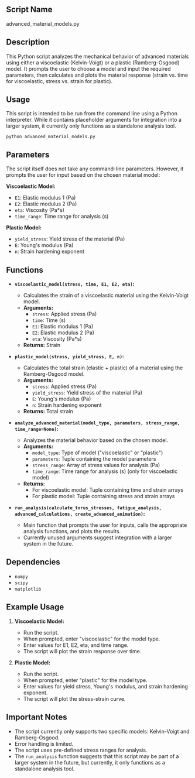 ## Script Name

advanced_material_models.py

## Description

This Python script analyzes the mechanical behavior of advanced materials using either a viscoelastic (Kelvin-Voigt) or a plastic (Ramberg-Osgood) model. It prompts the user to choose a model and input the required parameters, then calculates and plots the material response (strain vs. time for viscoelastic, stress vs. strain for plastic).

## Usage

This script is intended to be run from the command line using a Python interpreter.  While it contains placeholder arguments for integration into a larger system, it currently only functions as a standalone analysis tool.

```
python advanced_material_models.py
```

## Parameters

The script itself does not take any command-line parameters. However, it prompts the user for input based on the chosen material model:

**Viscoelastic Model:**

* `E1`: Elastic modulus 1 (Pa)
* `E2`: Elastic modulus 2 (Pa)
* `eta`: Viscosity (Pa*s)
* `time_range`: Time range for analysis (s)

**Plastic Model:**

* `yield_stress`: Yield stress of the material (Pa)
* `E`: Young's modulus (Pa)
* `n`: Strain hardening exponent

## Functions

* **`viscoelastic_model(stress, time, E1, E2, eta)`:** 
    * Calculates the strain of a viscoelastic material using the Kelvin-Voigt model.
    * **Arguments:**
        * `stress`: Applied stress (Pa)
        * `time`: Time (s)
        * `E1`: Elastic modulus 1 (Pa)
        * `E2`: Elastic modulus 2 (Pa)
        * `eta`: Viscosity (Pa*s)
    * **Returns:** Strain

* **`plastic_model(stress, yield_stress, E, n)`:**
    * Calculates the total strain (elastic + plastic) of a material using the Ramberg-Osgood model.
    * **Arguments:**
        * `stress`: Applied stress (Pa)
        * `yield_stress`: Yield stress of the material (Pa)
        * `E`: Young's modulus (Pa)
        * `n`: Strain hardening exponent
    * **Returns:** Total strain

* **`analyze_advanced_material(model_type, parameters, stress_range, time_range=None)`:**
    * Analyzes the material behavior based on the chosen model.
    * **Arguments:**
        * `model_type`: Type of model ("viscoelastic" or "plastic")
        * `parameters`: Tuple containing the model parameters
        * `stress_range`: Array of stress values for analysis (Pa)
        * `time_range`: Time range for analysis (s) (only for viscoelastic model)
    * **Returns:** 
        * For viscoelastic model: Tuple containing time and strain arrays
        * For plastic model: Tuple containing stress and strain arrays

* **`run_analysis(calculate_torus_stresses, fatigue_analysis, advanced_calculations, create_advanced_animation)`:**
    * Main function that prompts the user for inputs, calls the appropriate analysis functions, and plots the results.
    * Currently unused arguments suggest integration with a larger system in the future.

## Dependencies

* `numpy`
* `scipy`
* `matplotlib`

## Example Usage

1. **Viscoelastic Model:**
    * Run the script.
    * When prompted, enter "viscoelastic" for the model type.
    * Enter values for E1, E2, eta, and time range.
    * The script will plot the strain response over time.

2. **Plastic Model:**
    * Run the script.
    * When prompted, enter "plastic" for the model type.
    * Enter values for yield stress, Young's modulus, and strain hardening exponent.
    * The script will plot the stress-strain curve.

## Important Notes

* The script currently only supports two specific models: Kelvin-Voigt and Ramberg-Osgood. 
* Error handling is limited. 
* The script uses pre-defined stress ranges for analysis.
* The `run_analysis` function suggests that this script may be part of a larger system in the future, but currently, it only functions as a standalone analysis tool. 
